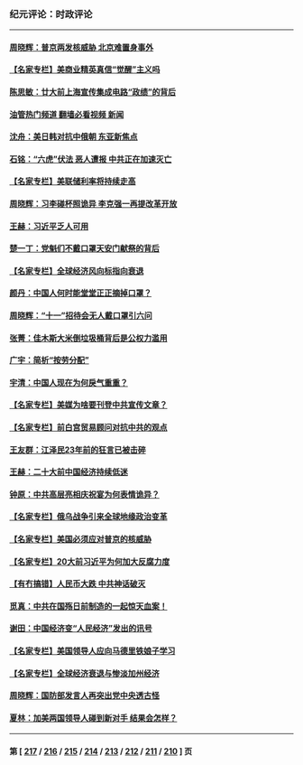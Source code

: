 ### 纪元评论：时政评论
---
#### [周晓辉：普京两发核威胁 北京难置身事外](../../pages/nsc1025/n13838193.md?10040330) 
#### [【名家专栏】美商业精英真信“觉醒”主义吗](../../pages/nsc1025/n13836995.md?10040330) 
#### [陈思敏：廿大前上海宣传集成电路“政绩”的背后](../../pages/nsc1025/n13837731.md?10040330) 
#### [油管热门频道 翻墙必看视频 新闻](ok?10040330)
#### [沈舟：美日韩对抗中俄朝 东亚新焦点](../../pages/nsc1025/n13837607.md?10040330) 
#### [石铭：“六虎”伏法 恶人遭报 中共正在加速灭亡](../../pages/nsc1025/n13837648.md?10040330) 
#### [【名家专栏】美联储利率将持续走高](../../pages/nsc1025/n13836990.md?10040330) 
#### [周晓辉：习李碰杯照诡异 李克强一再提改革开放](../../pages/nsc1025/n13837371.md?10040330) 
#### [王赫：习近平乏人可用](../../pages/nsc1025/n13837065.md?10040330) 
#### [楚一丁：党魁们不戴口罩天安门献祭的背后](../../pages/nsc1025/n13837002.md?10040330) 
#### [【名家专栏】全球经济风向标指向衰退](../../pages/nsc1025/n13836790.md?10040330) 
#### [颜丹：中国人何时能堂堂正正摘掉口罩？](../../pages/nsc1025/n13836900.md?10040330) 
#### [周晓辉：“十一”招待会无人戴口罩引六问](../../pages/nsc1025/n13836914.md?10040330) 
#### [张菁：佳木斯大米倒垃圾桶背后是公权力滥用](../../pages/nsc1025/n13836893.md?10040330) 
#### [广宇：简析“按劳分配”](../../pages/nsc1025/n13836897.md?10040330) 
#### [宇清：中国人现在为何戾气重重？](../../pages/nsc1025/n13836889.md?10040330) 
#### [【名家专栏】美媒为啥要刊登中共宣传文章？](../../pages/nsc1025/n13836801.md?10040330) 
#### [【名家专栏】前白宫贸易顾问对抗中共的观点](../../pages/nsc1025/n13836781.md?10040330) 
#### [王友群：江泽民23年前的狂言已被击碎](../../pages/nsc1025/n13836529.md?10040330) 
#### [王赫：二十大前中国经济持续低迷](../../pages/nsc1025/n13836676.md?10040330) 
#### [钟原：中共高层亮相庆祝宴为何表情诡异？](../../pages/nsc1025/n13836572.md?10040330) 
#### [【名家专栏】俄乌战争引来全球地缘政治变革](../../pages/nsc1025/n13836239.md?10040330) 
#### [【名家专栏】美国必须应对普京的核威胁](../../pages/nsc1025/n13836219.md?10040330) 
#### [【名家专栏】20大前习近平为何加大反腐力度](../../pages/nsc1025/n13836224.md?10040330) 
#### [【有冇搞错】人民币大跌 中共神话破灭](../../pages/nsc1025/n13835616.md?10040330) 
#### [觅真：中共在国殇日前制造的一起惊天血案！](../../pages/nsc1025/n13836016.md?10040330) 
#### [谢田：中国经济变“人民经济”发出的讯号](../../pages/nsc1025/n13835608.md?10040330) 
#### [【名家专栏】美国领导人应向马德里铁娘子学习](../../pages/nsc1025/n13835411.md?10040330) 
#### [【名家专栏】全球经济衰退与惨淡加州经济](../../pages/nsc1025/n13835408.md?10040330) 
#### [周晓辉：国防部发言人再突出党中央透古怪](../../pages/nsc1025/n13835623.md?10040330) 
#### [夏林：加美两国领导人碰到新对手 结果会怎样？](../../pages/nsc1025/n13835552.md?10040330) 

---
#### 第 [ [217](./217.md?10040330) / [216](./216.md?10040330) / [215](./215.md?10040330) / [214](./214.md?10040330) / [213](./213.md?10040330) / [212](./212.md?10040330) / [211](./211.md?10040330) / [210](./210.md?10040330) ] 页
